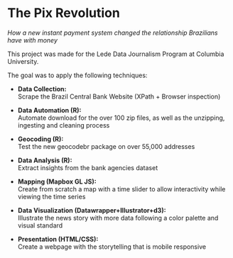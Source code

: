 # The Pix Revolution
_How a new instant payment system changed the relationship Brazilians have with money_

This project was made for the Lede Data Journalism Program at Columbia University.

The goal was to apply the following techniques:

- **Data Collection:**  
  Scrape the Brazil Central Bank Website (XPath + Browser inspection)

- **Data Automation (R):**  
  Automate download for the over 100 zip files, as well as the unzipping, ingesting and cleaning process

- **Geocoding (R):**  
  Test the new geocodebr package on over 55,000 addresses

- **Data Analysis (R):**  
  Extract insights from the bank agencies dataset

- **Mapping (Mapbox GL JS):**  
  Create from scratch a map with a time slider to allow interactivity while viewing the time series

- **Data Visualization (Datawrapper+Illustrator+d3):**  
  Illustrate the news story with more data following a color palette and visual standard

- **Presentation (HTML/CSS):**  
  Create a webpage with the storytelling that is mobile responsive
